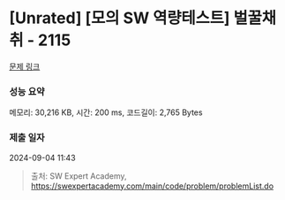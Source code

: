 # [Unrated] [모의 SW 역량테스트] 벌꿀채취 - 2115 

[문제 링크](https://swexpertacademy.com/main/code/problem/problemDetail.do?contestProbId=AV5V4A46AdIDFAWu) 

### 성능 요약

메모리: 30,216 KB, 시간: 200 ms, 코드길이: 2,765 Bytes

### 제출 일자

2024-09-04 11:43



> 출처: SW Expert Academy, https://swexpertacademy.com/main/code/problem/problemList.do
